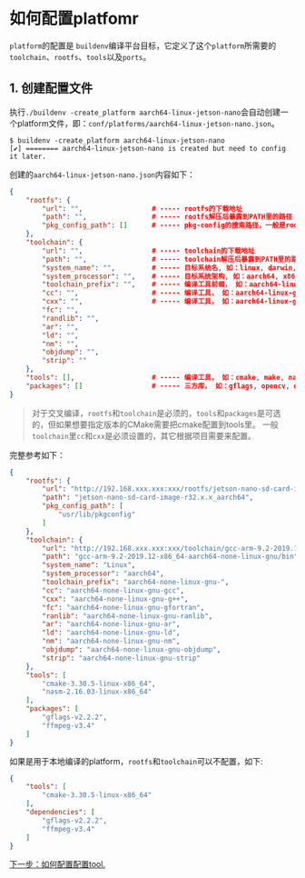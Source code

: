 # 如何配置platfomr

`platform`的配置是 `buildenv`编译平台目标，它定义了这个`platform`所需要的`toolchain`、`rootfs`、`tools`以及`ports`。

## 1. 创建配置文件

执行`./buildenv -create_platform aarch64-linux-jetson-nano`会自动创建一个platform文件，即：`conf/platforms/aarch64-linux-jetson-nano.json`。

```shell
$ buildenv -create_platform aarch64-linux-jetson-nano
[✔] ======== aarch64-linux-jetson-nano is created but need to config it later.
```

创建的`aarch64-linux-jetson-nano.json`内容如下：

```json
{
    "rootfs": {
        "url": "",                 # ----- rootfs的下载地址
        "path": "",                # ----- rootfs解压后暴露到PATH里的路径
        "pkg_config_path": []      # ----- pkg-config的搜索路径，一般是rootfs的usr/lib/pkgconfig
    },
    "toolchain": {
        "url": "",                 # ----- toolchain的下载地址
        "path": "",                # ----- toolchain解压后暴露到PATH里的路径
        "system_name": "",         # ----- 目标系统名, 如：linux, darwin, windows
        "system_processor": "",    # ----- 目标系统架构, 如：aarch64, x86_64, i386
        "toolchain_prefix": "",    # ----- 编译工具前缀， 如：aarch64-linux-gnu-
        "cc": "",                  # ----- 编译工具， 如：aarch64-linux-gnu-gcc
        "cxx": "",                 # ----- 编译工具， 如：aarch64-linux-gnu-g++
        "fc": "",
        "randlib": "",
        "ar": "",
        "ld": "",
        "nm": "",
        "objdump": "",
        "strip": ""
    },
    "tools": [],                   # ----- 编译工具， 如：cmake, make, nasm等
    "packages": []                 # ----- 三方库， 如：gflags, opencv, qt5, ffmpeg等
}
```

>对于交叉编译，`rootfs`和`toolchain`是必须的，`tools`和`packages`是可选的，但如果想要指定版本的CMake需要把cmake配置到tools里。
>一般`toolchain`里`cc`和`cxx`是必须设置的，其它根据项目需要来配置。

完整参考如下：

```json
{
    "rootfs": {
        "url": "http://192.168.xxx.xxx:xxx/rootfs/jetson-nano-sd-card-image-r32.x.x_aarch64.tar.gz",
        "path": "jetson-nano-sd-card-image-r32.x.x_aarch64",
        "pkg_config_path": [
            "usr/lib/pkgconfig"
        ]
    },
    "toolchain": {
        "url": "http://192.168.xxx.xxx:xxx/toolchain/gcc-arm-9.2-2019.12-x86_64-aarch64-none-linux-gnu.tar.gz",
        "path": "gcc-arm-9.2-2019.12-x86_64-aarch64-none-linux-gnu/bin",
        "system_name": "Linux",
        "system_processor": "aarch64",
        "toolchain_prefix": "aarch64-none-linux-gnu-",
        "cc": "aarch64-none-linux-gnu-gcc",
        "cxx": "aarch64-none-linux-gnu-g++",
        "fc": "aarch64-none-linux-gnu-gfortran",
        "ranlib": "aarch64-none-linux-gnu-ranlib",
        "ar": "aarch64-none-linux-gnu-ar",
        "ld": "aarch64-none-linux-gnu-ld",
        "nm": "aarch64-none-linux-gnu-nm",
        "objdump": "aarch64-none-linux-gnu-objdump",
        "strip": "aarch64-none-linux-gnu-strip"
    },
    "tools": [
        "cmake-3.30.5-linux-x86_64",
        "nasm-2.16.03-linux-x86_64"
    ],
    "packages": [
        "gflags-v2.2.2",
        "ffmpeg-v3.4"
    ]
}
```

如果是用于本地编译的platform，`rootfs`和`toolchain`可以不配置，如下:

```json
{
    "tools": [
        "cmake-3.30.5-linux-x86_64"
    ],
    "dependencies": [
        "gflags-v2.2.2",
        "ffmpeg-v3.4"
    ]
}
```

[下一步：如何配置配置tool.](./tool.md)